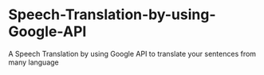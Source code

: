 # Speech-Translation-by-using-Google-API
A Speech Translation by using Google API to translate your sentences from many language
